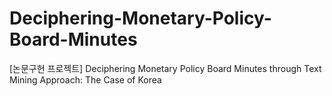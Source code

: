 # Deciphering-Monetary-Policy-Board-Minutes
[논문구현 프로젝트] Deciphering Monetary Policy Board Minutes through Text Mining Approach: The Case of Korea
